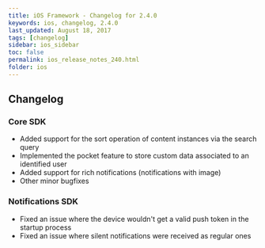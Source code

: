 ```yaml
---
title: iOS Framework - Changelog for 2.4.0
keywords: ios, changelog, 2.4.0
last_updated: August 18, 2017
tags: [changelog]
sidebar: ios_sidebar
toc: false
permalink: ios_release_notes_240.html
folder: ios
---
```


## Changelog

### Core SDK

* Added support for the sort operation of content instances via the search query
* Implemented the pocket feature to store custom data associated to an identified user
* Added support for rich notifications (notifications with image)
* Other minor bugfixes

### Notifications SDK

* Fixed an issue where the device wouldn't get a valid push token in the startup process
* Fixed an issue where silent notifications were received as regular ones